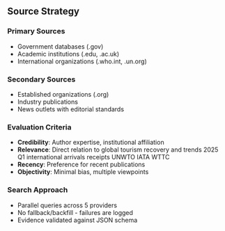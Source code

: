 ## Source Strategy

### Primary Sources
- Government databases (.gov)
- Academic institutions (.edu, .ac.uk)
- International organizations (.who.int, .un.org)

### Secondary Sources
- Established organizations (.org)
- Industry publications
- News outlets with editorial standards

### Evaluation Criteria
- **Credibility**: Author expertise, institutional affiliation
- **Relevance**: Direct relation to global tourism recovery and trends 2025 Q1 international arrivals receipts UNWTO IATA WTTC
- **Recency**: Preference for recent publications
- **Objectivity**: Minimal bias, multiple viewpoints

### Search Approach
- Parallel queries across 5 providers
- No fallback/backfill - failures are logged
- Evidence validated against JSON schema
